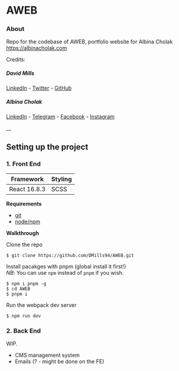 # AWEB

### About

Repo for the codebase of AWEB, portfolio website for Albina Cholak  
https://albinacholak.com

Credits:
##### *David Mills*
[LinkedIn](https://www.linkedin.com/in/david-j-mills/) -
[Twitter](https://twitter.com/dmills_dev) -
[GitHub](https://github.com/dmills94)

##### **Albina Cholak**
[LinkedIn](https://www.linkedin.com/in/cholak/) -
[Telegram](https://t.me/MindMeanDesign) -
[Facebook](https://www.facebook.com/albina.cholak) -
[Instagram](https://www.instagram.com/albina.cholak/)


__

## Setting up the project

### 1. Front End


| Framework    |Styling      |
|--------------|-------------|
| React 16.8.3 | SCSS        |

**Requirements**

* [git](https://git-scm.com/downloads)
* [node/npm](https://www.npmjs.com/get-npm)

**Walkthrough**

Clone the repo
```
$ git clone https://github.com/DMills94/AWEB.git
```

Install pacakges with pnpm (global install it first!)   
*NB*: You can use `npm` instead of `pnpm` if you wish.
```
$ npm i pnpm -g
$ cd AWEB
$ pnpm i
```

Run the webpack dev server
```
$ npm run dev
```

### 2. Back End

WIP. 

* CMS management system
* Emails (? - might be done on the FE)